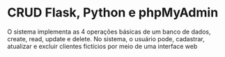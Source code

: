 # CRUD Flask, Python e phpMyAdmin
<p>O sistema implementa as 4 operações básicas de um banco de dados, create, read, update e delete. No sistema, o usuário pode, cadastrar, atualizar e excluir clientes fictícios por meio de uma interface web</p>
